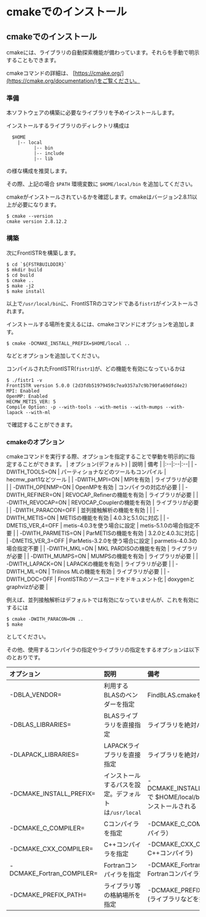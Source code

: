 # cmakeでのインストール

## cmakeでのインストール

cmakeには、ライブラリの自動探索機能が備わっています。それらを手動で明示することもできます。

cmakeコマンドの詳細は、 [https://cmake.org/](https://cmake.org/documentation/)をご覧ください。

### 準備

本ソフトウェアの構築に必要なライブラリを予めインストールします。

インストールするライブラリのディレクトリ構成は

```
  $HOME
    |-- local
          |-- bin
          |-- include
          |-- lib
```

の様な構成を推奨します。

その際、上記の場合 `$PATH` 環境変数に `$HOME/local/bin` を追加してください。

cmakeがインストールされているかを確認します。cmakeはバージョン2.8.11以上が必要になります。

```
$ cmake --version
cmake version 2.8.12.2
```

### 構築

次にFrontISTRを構築します。

```
$ cd `${FSTRBUILDDIR}`
$ mkdir build
$ cd build
$ cmake ..
$ make -j2
$ make install
```

以上で`/usr/local/bin`に、FrontISTRのコマンドである`fistr1`がインストールされます。

インストールする場所を変えるには、cmakeコマンドにオプションを追加します。

```
$ cmake -DCMAKE_INSTALL_PREFIX=$HOME/local ..
```

などとオプションを追加してください。

コンパイルされたFrontISTR(`fistr1`)が、どの機能を有効になっているかは

```
$ ./fistr1 -v
FrontISTR version 5.0.0 (2d3fdb51979459c7ea9357a7c9b790fa69dfd4e2) 
MPI: Enabled
OpenMP: Enabled
HECMW_METIS_VER: 5
Compile Option: -p --with-tools --with-metis --with-mumps --with-lapack --with-ml 
```

で確認することができます。

### cmakeのオプション

cmakeコマンドを実行する際、オプションを指定することで挙動を明示的に指定することができます。
| オプション(デフォルト) | 説明 | 備考 |
|:--|:--|:--|
| -DWITH\_TOOLS=ON | パーティショナなどのツールもコンパイル  | hecmw_part1などツール |
| -DWITH\_MPI=ON | MPIを有効 | ライブラリが必要 |
| -DWITH\_OPENMP=ON | OpenMPを有効 | コンパイラの対応が必要 |
| -DWITH\_REFINER=ON | REVOCAP_Refinerの機能を有効 | ライブラリが必要 |
| -DWITH\_REVOCAP=ON | REVOCAP_Couplerの機能を有効 | ライブラリが必要 |
| -DWITH\_PARACON=OFF | 並列接触解析の機能を有効 |  |
| -DWITH\_METIS=ON | METISの機能を有効 | 4.0.3と5.1.0に対応 |
| -DMETIS\_VER_4=OFF | metis-4.0.3を使う場合に設定 | metis-5.1.0の場合指定不要 |
| -DWITH_PARMETIS=ON | ParMETISの機能を有効 | 3.2.0と4.0.3に対応 |
| -DMETIS\_VER_3=OFF | ParMetis-3.2.0を使う場合に設定  | parmetis-4.0.3の場合指定不要 |
| -DWITH\_MKL=ON | MKL PARDISOの機能を有効 | ライブラリが必要 |
| -DWITH\_MUMPS=ON | MUMPSの機能を有効 | ライブラリが必要 |
| -DWITH\_LAPACK=ON | LAPACKの機能を有効 | ライブラリが必要 |
| -DWITH\_ML=ON | Trilinos MLの機能を有効 | ライブラリが必要 |
| -DWITH\_DOC=OFF | FrontISTRのソースコードをドキュメント化 | doxygenとgraphvizが必要 |

例えば、並列接触解析はデフォルトでは有効になっていませんが、これを有効にするには

```
$ cmake -DWITH_PARACON=ON ..
$ make
```

としてください。

その他、使用するコンパイラの指定やライブラリの指定をするオプションは以下のとおりです。

| オプション | 説明 | 備考 |
|:--|:--|:--|
| -DBLA\_VENDOR= | 利用するBLASのベンダーを指定 | FindBLAS.cmakeを参照           |
| -DBLAS\_LIBRARIES= | BLASライブラリを直接指定 | ライブラリを絶対パスで直接指定 |
| -DLAPACK\_LIBRARIES= | LAPACKライブラリを直接指定  | ライブラリを絶対パスで直接指定 |
| -DCMAKE\_INSTALL\_PREFIX= | インストールするパスを設定。デフォルトは`/usr/local` | -DCMAKE\_INSTALL\_PREFIX=$HOME/local で $HOME/local/bin などにプログラムがインストールされる　|
| -DCMAKE\_C\_COMPILER= | Cコンパイラを指定 | -DCMAKE_C_COMPILER=icc  (Intel Cコンパイラ） |
| -DCMAKE\_CXX\_COMPILER=   | C++コンパイラを指定 | -DCMAKE_CXX_COMPILER=icpc  (Intel C++コンパイラ)                                            |
| -DCMAKE\_Fortran\_COMPILER= | Fortranコンパイラを指定  | -DCMAKE_Fortran_COMPILER=ifort  (Intel Fortranコンパイラ)                                   |
| -DCMAKE\_PREFIX\_PATH= | ライブラリ等の格納場所を指定 | -DCMAKE_PREFIX_PATH=$HOME/tools (ライブラリなどを探索するパス) |

